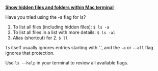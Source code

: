 [**Show hidden files and folders within Mac terminal**](https://stackoverflow.com/questions/71983948/show-hidden-files-and-folders-within-mac-terminal)

Have you tried using the -a flag for ls?

1. To list all files (including hidden files): `$ ls -a`
2. To list all files in a list with more details: `$ ls -al`
3. Alias (shortcut) for 2. `$ ll`

`ls` itself usually ignores entries starting with '.', and the `-a` or `--all` flag ignores that protection.

Use `ls --help` in your terminal to review all available flags.
